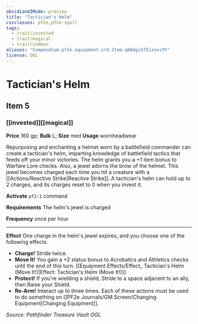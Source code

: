 ```yaml
---
obsidianUIMode: preview
title: "Tactician's Helm"
cssclasses: pf2e,pf2e-spell
tags:
  - trait/invested
  - trait/magical
  - trait/common
aliases: "Compendium.pf2e.equipment-srd.Item.q6Wdgi5fE1zovsYh"
license: OGL
---
```

# Tactician's Helm
## Item 5
### [[invested]][[magical]]


**Price** 160 gp; 
**Bulk** L; **Size** med
**Usage** wornheadwear

Repurposing and enchanting a helmet worn by a battlefield commander can create a tactician's helm, imparting knowledge of battlefield tactics that feeds off your minor victories. The helm grants you a +1 item bonus to Warfare Lore checks. Also, a jewel adorns the brow of the helmet. This jewel becomes charged each time you hit a creature with a [[Actions/Reactive Strike|Reactive Strike]]. A tactician's helm can hold up to 2 charges, and its charges reset to 0 when you invest it.

**Activate** `pf2:1` command

**Requirements** The helm's jewel is charged

**Frequency** once per hour

* * *

**Effect** One charge in the helm's jewel expires, and you choose one of the following effects.

*   **Charge!** Stride twice.
*   **Move It!** You gain a +2 status bonus to Acrobatics and Athletics checks until the end of this turn. [[Equipment Effects/Effect_ Tactician's Helm (Move It!)|Effect: Tactician's Helm (Move It!)]]
*   **Protect!** If you're wielding a shield, Stride to a space adjacent to an ally, then Raise your Shield.
*   **Re-Arm!** Interact up to three times. Each of these actions must be used to do something on [[PF2e Journals/GM Screen/Changing Equipment|Changing Equipment]].

*Source: Pathfinder Treasure Vault*
*OGL*